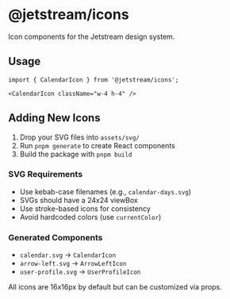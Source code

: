 # @jetstream/icons

Icon components for the Jetstream design system.

## Usage

```tsx
import { CalendarIcon } from '@jetstream/icons';

<CalendarIcon className="w-4 h-4" />
```

## Adding New Icons

1. Drop your SVG files into `assets/svg/`
2. Run `pnpm generate` to create React components
3. Build the package with `pnpm build`

### SVG Requirements

- Use kebab-case filenames (e.g., `calendar-days.svg`)
- SVGs should have a 24x24 viewBox
- Use stroke-based icons for consistency
- Avoid hardcoded colors (use `currentColor`)

### Generated Components

- `calendar.svg` → `CalendarIcon`
- `arrow-left.svg` → `ArrowLeftIcon`
- `user-profile.svg` → `UserProfileIcon`

All icons are 16x16px by default but can be customized via props.